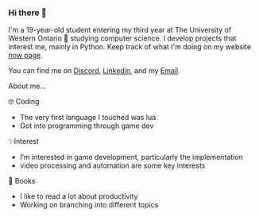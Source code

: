 ### Hi there 👋 
I'm a 19-year-old student entering my third year at The University of Western Ontario 🚀 studying computer science. I develop projects that interest me, mainly in Python. Keep track of what I'm doing on my website [now page](http://www.andysit.com/_now_index/). 

You can find me on [Discord](https://discordapp.com/users/221336351478513664), [Linkedin](https://www.linkedin.com/in/andy-sit/), and my [Email](andysit173@gmail.com).

About me...

🤓 Coding 
- The very first language I touched was lua
- Got into programming through game dev

✨Interest
- I’m interested in game development, particularly the implementation
- video processing and automation are some key interests 

📖 Books
- I like to read a lot about productivity
- Working on branching into different topics

  
